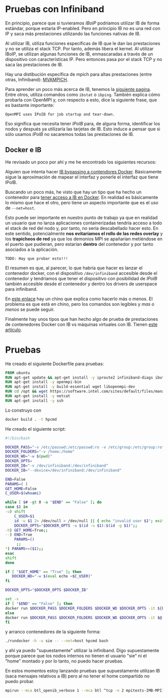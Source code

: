 # Pruebas con Infiniband

En principio, parece que si tuvieramos _IBoIP_ podríamos utilizar IB de forma estándar, porque estaría IP-enabled. Pero en principio IB no es una red con IP y saca más prestaciones utilizando las funciones nativas de IB.

Al utilizar IB, utiliza funciones específicas de IB que le dan las prestaciones y no se utiliza el stack TCP. Por tanto, además libera el kernel. Al utilizar IBoIP, se utilizan algunas funciones de IB, enmascaradas a través de un dispositivo con características IP. Pero entonces pasa por el stack TCP y no saca las prestaciones de IB.

Hay una distibución específica de mpich para altas prestaciones (entre otras, Infiniband): [MVAMPICH](http://mvapich.cse.ohio-state.edu).

Para aprender un poco más acerca de IB, tenemos la [siguiente pagina](https://pkg-ofed.alioth.debian.org/howto/infiniband-howto.html). Entre otros, utiliza comandos como ```ibstat``` o ```ibping```. También explica cómo probarla con OpenMPI y, con respecto a esto, dice la siguiente frase, que es bastante importante:
    
    OpenMPI uses IPoIB for job startup and tear-down.

Eso significa que necesita tener _IPoIB_ para, de alguna forma, identificar los nodos y después ya utilizaría las tarjetas de IB. Esto induce a pensar que si sólo usamos _IPoIB_ no sacaremos todas las prestaciones de IB.

## Docker e IB
He revisado un poco por ahí y me he encontrado los siguientes recursos:

Alguien que intenta hacer [IB bypassing a contendores Docker](https://serverfault.com/questions/638710/passing-through-rdma-network-devices-to-docker-containers). Básicamente sigue la aproximación de mapear el interfaz y ponerle el interfaz que tiene IPoIB.

Buscando un poco más, he visto que hay un tipo que ha hecho un contenedor para [tener acceso a IB en Docker](https://github.com/ambu50/wrapper-sq/tree/master/docker). En realidad es básicamente lo mismo que hace el otro, pero tiene un aspecto importante que es el uso de ```--net=host```.

Esto puede ser importante en nuestro punto de trabajo ya que en realidad un usuario que no lanza aplicaciones containerizadas tendría acceso a todo el stack de red del nodo y, por tanto, no sería descabellado hacer esto. En este sentido, potencialmente **nos evitaríamos el rollo de las redes overlay** y los **trapicheos de red** ya que los demonios MPI se apañarían metiéndose en el puerto que pudieran, pero estarían **dentro** del contenedor y por tanto asociados a la aplicación.

    TODO: Hay que probar esto!!!

El resumen es que, al parecer, lo que habría que hacer es lanzar el contenedor docker, con el dispositivo ```/dev/infiniband``` accesible desde el contenedor y tendríamos que tener el dispositivo con posibilidad de _IPoIB_ también accesible desde el contenedor y dentro los drivers de userspace para infiniband.

En [este enlace](http://qiita.com/syoyo/items/bea48de8d7c6d8c73435) hay un chino que explica como hacerlo más o menos. El problema es que está en chino, pero los comandos son legibles y *mas o menos* se puede seguir.

Finalmente hay unos tipos que han hecho algo de prueba de prestaciones de contenedores Docker con IB vs máquinas virtuales con IB. Tienen [este artículo](http://ieeexplore.ieee.org/document/7809565/).

# Pruebas

He creado el siguiente Dockerfile para pruebas:

```dockerfile
FROM ubuntu
RUN apt-get update && apt-get install -y iproute2 infiniband-diags ibutils libmlx5-1 ibverbs-utils perftest strace
RUN apt-get install -y openmpi-bin
RUN apt-get install -y build-essential wget libopenmpi-dev
RUN cd /opt && wget https://software.intel.com/sites/default/files/managed/76/6c/IMB_2017_Update2.tgz && tar xfz IMB_2017_Update2.tgz && cd imb/imb/src && sed -i 's/mpiicc/mpicc/' make_ict && make -f make_ict && cp $(find . -executable -type f) /usr/bin
RUN apt-get install -y netcat
RUN apt-get install -y ssh
```

Lo construyo con

```bash
docker build . -t hpcmd
```

He creado el siguiente script:

```bash
#!/bin/bash

DOCKER_PASS="-v /etc/passwd:/etc/passwd:ro -v /etc/group:/etc/group:ro"
DOCKER_FOLDERS="-v /home:/home"
DOCKER_WD="-w $(pwd)"
DOCKER_OPTS=
DOCKER_IB="-v /dev/infiniband:/dev/infiniband"
DOCKER_IB="--device=/dev/infiniband:/dev/infiniband"

END=False
PARAMS=( )
GET_HOME=False
C_USER=$(whoami)

while [ $# -gt 0 -a "$END" == "False" ]; do
case $1 in
-u) shift
    C_USER=$1
    id -u $1 2> /dev/null > /dev/null || { echo "invalid user $1"; exit 1; }
    DOCKER_OPTS="$DOCKER_OPTS -u $(id -u $1):$(id -g $1)";;
-h) GET_HOME=True;;
--) END=True
    PARAMS=()
     ;;
*) PARAMS+=($1);;
esac
shift
done

if [ "$GET_HOME" == "True" ]; then
   DOCKER_WD="-w $(eval echo ~$C_USER)"
fi

DOCKER_OPTS="$DOCKER_OPTS $DOCKER_IB"

set -x
if [ "$END" == "False" ]; then
docker run $DOCKER_PASS $DOCKER_FOLDERS $DOCKER_WD $DOCKER_OPTS -it ${PARAMS[@]}
else
docker run $DOCKER_PASS $DOCKER_FOLDERS $DOCKER_WD $DOCKER_OPTS -it $@
fi
```

y arranco contenedores de la siguiente forma:

```bash
./rundocker -h -u sie -- --net=host hpcmd bash
```

y ahi ya puedo "supuestamente" utilizar la infiniband. Digo supuestamente porque parece que los nodos internos no tienen el usuario "sie" ni el "home" montado y por lo tanto, no puedo hacer pruebas.

En estos momentos estoy lanzando pruebas que supuestamente utilizan IB (saca mensajes relativos a IB) pero al no tener el home compartido no puedo probar.

```bash
mpirun --mca btl_openib_verbose 1 --mca btl ^tcp -n 2 mpitests-IMB-MPI1 PingPong
```
